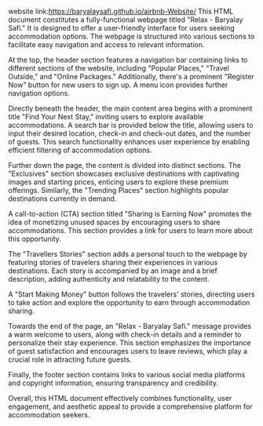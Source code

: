website link:https://baryalaysafi.github.io/airbnb-Website/
This HTML document constitutes a fully-functional webpage titled "Relax - Baryalay Safi." It is designed to offer a user-friendly interface for users seeking accommodation options. The webpage is structured into various sections to facilitate easy navigation and access to relevant information.

At the top, the header section features a navigation bar containing links to different sections of the website, including "Popular Places," "Travel Outside," and "Online Packages." Additionally, there's a prominent "Register Now" button for new users to sign up. A menu icon provides further navigation options.

Directly beneath the header, the main content area begins with a prominent title "Find Your Next Stay," inviting users to explore available accommodations. A search bar is provided below the title, allowing users to input their desired location, check-in and check-out dates, and the number of guests. This search functionality enhances user experience by enabling efficient filtering of accommodation options.

Further down the page, the content is divided into distinct sections. The "Exclusives" section showcases exclusive destinations with captivating images and starting prices, enticing users to explore these premium offerings. Similarly, the "Trending Places" section highlights popular destinations currently in demand.

A call-to-action (CTA) section titled "Sharing is Earning Now" promotes the idea of monetizing unused spaces by encouraging users to share accommodations. This section provides a link for users to learn more about this opportunity.

The "Travellers Stories" section adds a personal touch to the webpage by featuring stories of travelers sharing their experiences in various destinations. Each story is accompanied by an image and a brief description, adding authenticity and relatability to the content.

A "Start Making Money" button follows the travelers' stories, directing users to take action and explore the opportunity to earn through accommodation sharing.

Towards the end of the page, an "Relax - Baryalay Safi."  message provides a warm welcome to users, along with check-in details and a reminder to personalize their stay experience. This section emphasizes the importance of guest satisfaction and encourages users to leave reviews, which play a crucial role in attracting future guests.

Finally, the footer section contains links to various social media platforms and copyright information, ensuring transparency and credibility.

Overall, this HTML document effectively combines functionality, user engagement, and aesthetic appeal to provide a comprehensive platform for accommodation seekers.
